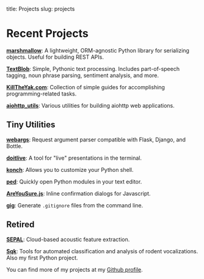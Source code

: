 title: Projects
slug: projects


# Recent Projects

**[marshmallow](https://marshmallow.readthedocs.io/)**: A lightweight, ORM-agnostic Python library for serializing objects. Useful for building REST APIs.

**[TextBlob](https://textblob.readthedocs.io/)**: Simple, Pythonic text processing. Includes part-of-speech tagging, noun phrase parsing, sentiment analysis, and more.

**[KillTheYak.com][KillTheYak]**: Collection of simple guides for accomplishing programming-related tasks.

**[aiohttp_utils](https://github.com/sloria/aiohttp_utils)**: Various utilities for building aiohttp web applications.


## Tiny Utilities

**[webargs](https://github.com/sloria/webargs)**: Request argument parser compatible with Flask, Django, and Bottle.

**[doitlive](https://github.com/sloria/doitlive)**: A tool for "live" presentations in the terminal.

**[konch](https://github.com/sloria/konch)**: Allows you to customize your Python shell.

**[ped](https://github.com/sloria/ped)**: Quickly open Python modules in your text editor.

**[AreYouSure.js](https://github.com/sloria/AreYouSure.js)**: Inline confirmation dialogs for Javascript.

**[gig](https://www.github.com/sloria/gig)**: Generate `.gitignore` files from the command line.

## Retired

**[SEPAL](http://sepalbio.com)**: Cloud-based acoustic feature extraction.

**[Sqk](http://www.github.com/sloria/usv)**: Tools for automated classification and analysis of rodent vocalizations. Also my first Python project.


You can find more of my projects at my [Github profile][github].

[github]: http://www.github.com/sloria
[KillTheYak]: http://killtheyak.com/
